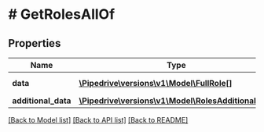 # # GetRolesAllOf

## Properties

Name | Type | Description | Notes
------------ | ------------- | ------------- | -------------
**data** | [**\Pipedrive\versions\v1\Model\FullRole[]**](FullRole.md) | The array of roles | [optional]
**additional_data** | [**\Pipedrive\versions\v1\Model\RolesAdditionalData**](RolesAdditionalData.md) |  | [optional]

[[Back to Model list]](../README.md#documentation-for-models) [[Back to API list]](../README.md#documentation-for-api-endpoints) [[Back to README]](../README.md)
